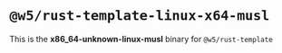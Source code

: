 # `@w5/rust-template-linux-x64-musl`

This is the **x86_64-unknown-linux-musl** binary for `@w5/rust-template`
